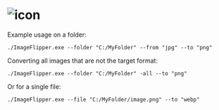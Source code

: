 # ![icon](https://raw.github.com/stynh/ImageFlipper/master/icon.png)
Example usage on a folder:
```
./ImageFlipper.exe --folder "C:/MyFolder" --from "jpg" --to "png"
```
Converting all images that are not the target format:
```
./ImageFlipper.exe --folder "C:/MyFolder" -all --to "png"
```
Or for a single file:
```
./ImageFlipper.exe --file "C:/MyFolder/image.png" --to "webp"
```

